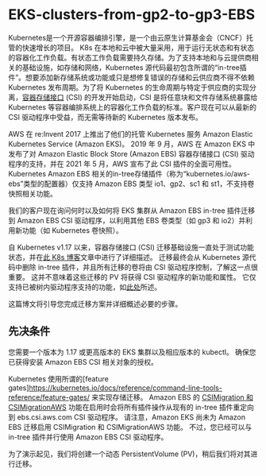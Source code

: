 # EKS-clusters-from-gp2-to-gp3-EBS

Kubernetes是一个开源容器编排引擎，是一个由云原生计算基金会（CNCF）托管的快速增长的项目。 K8s 在本地和云中被大量采用，用于运行无状态和有状态的容器化工作负载。有状态工作负载需要持久存储。为了支持本地和与云提供商相关的基础设施，如存储和网络，Kubernetes 源代码最初包含所谓的“in-tree插件”。想要添加新存储系统或功能或只是想修复错误的存储和云供应商不得不依赖 Kubernetes 发布周期。为了将 Kubernetes 的生命周期与特定于供应商的实现分离，[容器存储接口](https://github.com/container-storage-interface/spec) (CSI) 的开发开始启动，CSI 是将任意块和文件存储系统暴露给 Kubernetes 等容器编排系统上的容器化工作负载的标准。客户现在可以从最新的 CSI 驱动程序中受益，而无需等待新的 Kubernetes 版本发布。

AWS 在 re:Invent 2017 上推出了他们的托管 Kubernetes 服务 Amazon Elastic Kubernetes Service (Amazon EKS)。 2019 年 9 月，AWS 在 Amazon EKS 中发布了对 Amazon Elastic Block Store (Amazon EBS) 容器存储接口 (CSI) 驱动程序的支持，并在 2021 年 5 月，AWS 宣布了此 CSI 插件的全面可用性。 Kubernetes Amazon EBS 相关的in-tree存储插件（称为“kubernetes.io/aws-ebs”类型的配置器）仅支持 Amazon EBS 类型 io1、gp2、sc1 和 st1，不支持卷快照相关功能。 

我们的客户现在询问何时以及如何将 EKS 集群从 Amazon EBS in-tree 插件迁移到 Amazon EBS CSI 驱动程序，以利用其他 EBS 卷类型（如 gp3 和 io2）并利用新功能（如 Kubernetes 卷快照）。 

自 Kubernetes v1.17 以来，容器存储接口 (CSI) 迁移基础设施一直处于测试功能状态，并在[此 K8s 博客](https://kubernetes.io/blog/2019/12/09/kubernetes-1-17-feature-csi-migration-beta/)文章中进行了详细描述。 迁移最终会从 Kubernetes 源代码中删除 in-tree 插件，并且所有迁移的卷将由 CSI 驱动程序控制，了解这一点很重要。 这并不意味着这些迁移的 PV 将获得 CSI 驱动程序的新功能和属性。 它仅支持已被树内驱动程序支持的功能，如[此处](https://github.com/kubernetes-csi/external-snapshotter/pull/490#issuecomment-813598646)所述。 

这篇博文将引导您完成迁移方案并详细概述必要的步骤。 

## 先决条件 
您需要一个版本为 1.17 或更高版本的 EKS 集群以及相应版本的 kubectl。 确保您已获得安装 Amazon EBS CSI 相关对象的授权。 

Kubernetes 使用所谓的[feature gates]https://kubernetes.io/docs/reference/command-line-tools-reference/feature-gates/ 来实现存储迁移。 Amazon EBS 的 [CSIMigration 和 CSIMigrationAWS](https://kubernetes.io/docs/concepts/storage/volumes/#aws-ebs-csi-migration) 功能在启用时会将所有插件操作从现有的 in-tree 插件重定向到 ebs.csi.aws.com CSI 驱动程序。 请注意，Amazon EKS 尚未为 Amazon EBS 迁移启用 CSIMigration 和 CSIMigrationAWS 功能。 不过，您已经可以与 in-tree 插件并行使用 Amazon EBS CSI 驱动程序。 

为了演示起见，我们将创建一个动态 PersistentVolume (PV)，稍后我们将对其进行迁移。 
